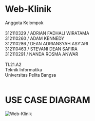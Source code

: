# Web-Klinik
Anggota Kelompok<br><br>
312110329 / ADRIAN FADHALI WIRATAMA<br>
312110260 / ADAM KENNEDY<br>
312110286 / DEAN ADRIANSYAH ASY'ARI<br>
312110463 / STEVANI DEAN SAFIRA<br>
312110291 / NANDA ROSMA ANWAR<br><br>
TI.21.A2<br>
Teknik Informatika<br>
Universitas Pelita Bangsa<br><br>
# USE CASE DIAGRAM
![Web-Klinik](https://github.com/ryanzinx/Web-Klinik/assets/92358422/aef6180e-6f14-4a12-8bf3-5b716db0f598)

